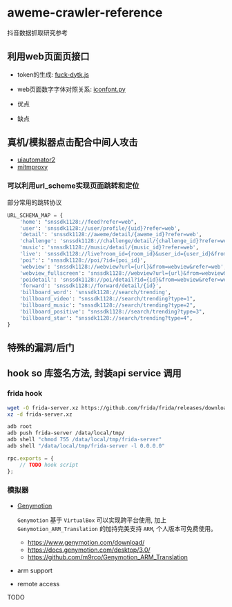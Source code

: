 # aweme-crawler-reference

抖音数据抓取研究参考

## 利用web页面页接口

- token的生成: [fuck-dytk.js](./fuck-dytk.js)
- web页面数字字体对照关系: [iconfont.py](./iconfont.py)

- 优点
- 缺点

## 真机/模拟器点击配合中间人攻击

- [uiautomator2](https://github.com/openatx/uiautomator2)
- [mitmproxy](https://github.com/mitmproxy/mitmproxy)

### 可以利用url_scheme实现页面跳转和定位

部分常用的跳转协议

```python
URL_SCHEMA_MAP = {
    'home': "snssdk1128://feed?refer=web",
    'user': 'snssdk1128://user/profile/{uid}?refer=web',
    'detail': 'snssdk1128://aweme/detail/{aweme_id}?refer=web',
    'challenge': 'snssdk1128://challenge/detail/{challenge_id}?refer=web',
    'music': 'snssdk1128://music/detail/{music_id}?refer=web',
    'live': 'snssdk1128://live?room_id={room_id}&user_id={user_id}&from=webview&refer=web',
    'poi":': 'snssdk1128://poi/?id={poi_id}',
    'webview': 'snssdk1128://webview?url={url}&from=webview&refer=web',
    'webview_fullscreen': 'snssdk1128://webview?url={url}&from=webview&hide_nav_bar=1&refer=web',
    'poidetail': 'snssdk1128://poi/detail?id={id}&from=webview&refer=web',
    'forward': 'snssdk1128://forward/detail/{id}',
    'billboard_word': 'snssdk1128://search/trending',
    'billboard_video': "snssdk1128://search/trending?type=1",
    'billboard_music': "snssdk1128://search/trending?type=2",
    'billboard_positive': "snssdk1128://search/trending?type=3",
    'billboard_star': "snssdk1128://search/trending?type=4",
}
```

## 特殊的漏洞/后门

## hook so 库签名方法, 封装api service 调用

### frida hook

```bash
wget -O frida-server.xz https://github.com/frida/frida/releases/download/12.8.13/frida-server-12.8.13-android-x86.xz
xz -d frida-server.xz

adb root
adb push frida-server /data/local/tmp/
adb shell "chmod 755 /data/local/tmp/frida-server"
adb shell "/data/local/tmp/frida-server -l 0.0.0.0"
```

```javascript
rpc.exports = {
    // TODO hook script
};
```

### 模拟器

- [Genymotion](https://www.genymotion.com/)

    `Genymotion` 基于 `VirtualBox` 可以实现跨平台使用, 加上 `Genymotion_ARM_Translation` 的加持完美支持 `ARM`, 个人版本可免费使用。

    - https://www.genymotion.com/download/
    - https://docs.genymotion.com/desktop/3.0/
    - https://github.com/m9rco/Genymotion_ARM_Translation

- arm support
- remote access

TODO
